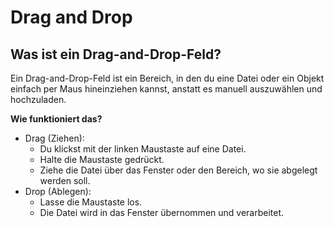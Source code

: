 # Drag and Drop

## **Was ist ein Drag-and-Drop-Feld?**

Ein Drag-and-Drop-Feld ist ein Bereich, in den du eine Datei oder ein Objekt einfach per Maus hineinziehen kannst, anstatt es manuell auszuwählen und hochzuladen.

**Wie funktioniert das?**
-  Drag (Ziehen):
    - Du klickst mit der linken Maustaste auf eine Datei.
    - Halte die Maustaste gedrückt.
    - Ziehe die Datei über das Fenster oder den Bereich, wo sie abgelegt werden soll.
- Drop (Ablegen):
    - Lasse die Maustaste los.
    - Die Datei wird in das Fenster übernommen und verarbeitet.